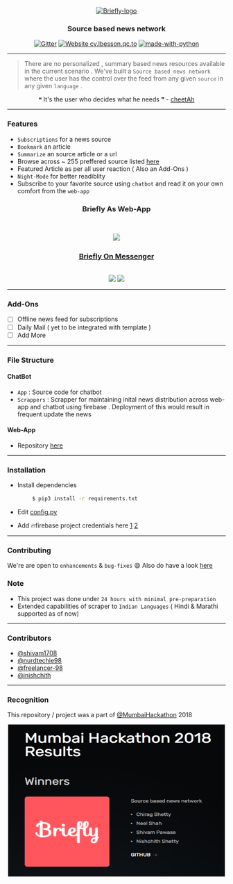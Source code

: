 <p align="center">
  <a href="" rel="noopener">
 <img width=300px src="./assets/Briefly.png" alt="Briefly-logo"></a>
</p>

<h3 align="center">Source based news network</h3>

<div align="center">

[![Gitter](https://img.shields.io/gitter/room/bri3fly/bri3fly.svg)](https://gitter.im/bri3fly/Lobby)
[![Website cv.lbesson.qc.to](https://img.shields.io/website-up-down-green-red/http/cv.lbesson.qc.to.svg)](https://github.com/inishchith/Briefly-web/tree/master)
[![made-with-python](https://img.shields.io/badge/Made%20with-Python-1f425f.svg)](https://www.python.org/)

</div>

------------------------------------------

>There are no personalized , summary based  news resources available in the current scenario . We've built a `Source based news network` where the user has the control over the feed from any given `source` in any given `language` .


<div align="center">
&#10077; It's the user who decides what he needs &#10078;  -  <a href ="https://github.com/shivam1708"> cheetAh </a>
</div>


------------------------------------------
### Features

- `Subscriptions` for a news source
- `Bookmark` an article
- `Summarize` an source article or a url
- Browse across ~ 255 preffered source listed [here](./App/sources.csv)
- Featured Article as per all user reaction ( Also an Add-Ons )
- `Night-Mode` for better readiblity
- Subscribe to your favorite source using `chatbot` and read it on your own comfort from the `web-app`

<div align="center">

<h3 > Briefly As Web-App  </h3>
<br>
<p align="center">
<img src ="./assets/briefly-web.gif" width = 500px>
</p>

<h3><a href="https://www.facebook.com/Briefly-350014818823728/">  Briefly On Messenger   </a></h3>
<br>
<img src="./assets/sync-sub.gif" width=245px>
<img src="./assets/show-news.gif" width=245px>

</div>

------------------------------------------

### Add-Ons

- [ ] Offline news feed for subscriptions
- [ ] Daily Mail ( yet to be integrated with template )
- [ ] Add More

------------------------------------------
### File Structure


#### ChatBot

- `App` : Source code for chatbot
- `Scrappers` : Scrapper for maintaining inital news distribution across web-app and chatbot using firebase . Deployment of this would result in frequent update the news

#### Web-App

- Repository [here](https://github.com/inishchith/Briefly-web/tree/master)

------------------------------------------
### Installation

* Install dependencies
```sh
        $ pip3 install -r requirements.txt
```

* Edit [config.py](https://github.com/inishchith/Briefly/blob/master/App/config.py)

* Add :fire:firebase project credentials here [1](https://github.com/inishchith/Briefly/blob/master/App/subscribe.py) [2](https://github.com/inishchith/Briefly-web/blob/master/mhack/basic_app/subscribe.py)

------------------------------------------
### Contributing

 We're are open to `enhancements` & `bug-fixes` :smile: Also do have a look [here](./CONTRIBUTING.md)

### Note

- This project was done under `24 hours with minimal pre-preparation`
- Extended capabilities of scraper to `Indian Languages` ( Hindi & Marathi supported as of now)

------------------------------------------
### Contributors

- [@shivam1708](https://github.com/nurdtechie98)
- [@nurdtechie98](https://github.com/shivam1708)
- [@freelancer-98](https://github.com/Freelancer-98)
- [@inishchith](https://github.com/inishchith)

------------------------------------------
### Recognition

This repository / project was a part of [@MumbaiHackathon](https://github.com/MumbaiHackathon/) 2018

<div align="center">
<img src="./assets/winners.png" width=500px height=350px alt="winners 2018">
</div>
